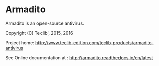Armadito
========

Armadito is an open-source antivirus.

Copyright (C) Teclib', 2015, 2016

Project home: http://www.teclib-edition.com/teclib-products/armadito-antivirus

See Online documentation at : http://armadito.readthedocs.io/en/latest

